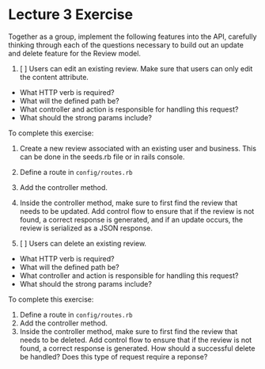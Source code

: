 # Lecture 3 Exercise 

Together as a group, implement the following features into the API, carefully thinking through each of the questions necessary to build out an update and delete feature for the Review model. 

1. [ ] Users can edit an existing review. Make sure that users can only edit the content attribute. 

- What HTTP verb is required? 
- What will the defined path be? 
- What controller and action is responsible for handling this request? 
- What should the strong params include?

To complete this exercise:
1. Create a new review associated with an existing user and business. This can be done in the seeds.rb file or in rails console.
2. Define a route in `config/routes.rb`
3. Add the controller method. 
4. Inside the controller method, make sure to first find the review that needs to be updated. Add control flow to ensure that if the review is not found, a correct response is generated, and if an update occurs, the review is serialized as a JSON response.

2. [ ] Users can delete an existing review. 

- What HTTP verb is required? 
- What will the defined path be?  
- What controller and action is responsible for handling this request?
- What should the strong params include?

To complete this exercise:
1. Define a route in `config/routes.rb`
2. Add the controller method. 
3. Inside the controller method, make sure to first find the review that needs to be deleted. Add control flow to ensure that if the review is not found, a correct response is generated. How should a successful delete be handled? Does this type of request require a reponse?


